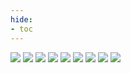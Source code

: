```yaml
---
hide:
- toc
---
```

![](SOLICITUD_page_1.png)
![](SOLICITUD_page_2.png)
![](SOLICITUD_page_3.png)
![](SOLICITUD_page_4.png)
![](SOLICITUD_page_5.png)
![](SOLICITUD_page_6.png)
![](SOLICITUD_page_7.png)
![](SOLICITUD_page_8.png)
![](SOLICITUD_page_9.png)

 <style> 
body {
background-image: url('https://github.com/asolear/assets/blob/master/imgs/fondo3.jpg?raw=true'); 
background-repeat: no-repeat; 
background-attachment: fixed; /* background-size: cover; */ 
background-size: 100% 100%;
}
</style> 
